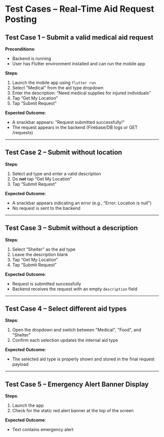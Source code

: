 # Test Cases – Real-Time Aid Request Posting

## Test Case 1 – Submit a valid medical aid request

**Preconditions**:

- Backend is running
- User has Flutter environment installed and can run the mobile app

**Steps**:

1. Launch the mobile app using `flutter run`
2. Select "Medical" from the aid type dropdown
3. Enter the description: “Need medical supplies for injured individuals”
4. Tap “Get My Location”
5. Tap “Submit Request”

**Expected Outcome**:

- A snackbar appears: "Request submitted successfully!"
- The request appears in the backend (Firebase/DB logs or GET /requests)

---

## Test Case 2 – Submit without location

**Steps**:

1. Select aid type and enter a valid description
2. Do **not** tap “Get My Location”
3. Tap “Submit Request”

**Expected Outcome**:

- A snackbar appears indicating an error (e.g., “Error: Location is null”)
- No request is sent to the backend

---

## Test Case 3 – Submit without a description

**Steps**:

1. Select "Shelter" as the aid type
2. Leave the description blank
3. Tap “Get My Location”
4. Tap “Submit Request”

**Expected Outcome**:

- Request is submitted successfully
- Backend receives the request with an empty `description` field

---

## Test Case 4 – Select different aid types

**Steps**:

1. Open the dropdown and switch between "Medical", "Food", and "Shelter"
2. Confirm each selection updates the internal aid type

**Expected Outcome**:

- The selected aid type is properly shown and stored in the final request payload

---

## Test Case 5 – Emergency Alert Banner Display

**Steps**:

1. Launch the app
2. Check for the static red alert banner at the top of the screen

**Expected Outcome**:

- Text contains emergency alert
